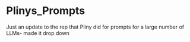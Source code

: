 # Plinys_Prompts
Just an update to the rep that Pliny did for prompts for a large number of LLMs- made it drop down
